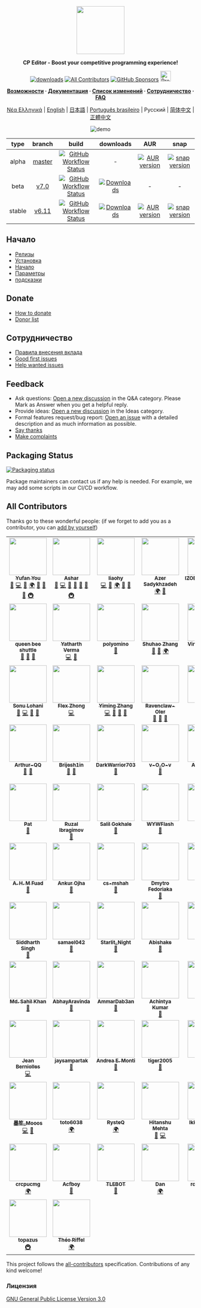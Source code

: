 <div align="center">

<img src=assets/icon.ico width="128">

**CP Editor - Boost your competitive programming experience!**

[![downloads](https://img.shields.io/github/downloads/cpeditor/cpeditor/total?style=for-the-badge)](https://github.com/cpeditor/cpeditor/releases)
[![All Contributors](https://img.shields.io/github/all-contributors/cpeditor/cpeditor?style=for-the-badge)](#all-contributors)
[![GitHub Sponsors](https://img.shields.io/github/sponsors/cpeditor?style=for-the-badge)](https://github.com/sponsors/cpeditor)
<a href="https://www.producthunt.com/posts/cp-editor" target="_blank"><img src="https://api.producthunt.com/widgets/embed-image/v1/featured.svg?post_id=283643&theme=dark" alt="Product Hunt" height="28"/></a>

**[Возможности](https://cpeditor.org/ru) · [Документация](https://cpeditor.org/ru/docs/) · [Список изменений](CHANGELOG.md) · [Сотрудничество](CONTRIBUTING_ru-RU.md) · [FAQ](https://cpeditor.org/ru/docs/faq/)**

[Νέα Ελληνικά](README_el-GR.md) |
[English](README.md) |
[日本語](README_ja-JP.md) |
[Português brasileiro](README_pt-BR.md) |
Русский |
[简体中文](README_zh-CN.md) |
[正體中文](README_zh-TW.md)

![demo](assets/demo.gif)

|  type  |                           branch                           |                                                                                                       build                                                                                                        |                                                                   downloads                                                                    |                                                         AUR                                                         |                                                snap                                                  |
| :----: | :--------------------------------------------------------: | :----------------------------------------------------------------------------------------------------------------------------------------------------------------------------------------------------------------: | :--------------------------------------------------------------------------------------------------------------------------------------------: | :-----------------------------------------------------------------------------------------------------------------: | :--------------------------------------------------------------------------------------------------: |
| alpha  | [master](https://github.com/cpeditor/cpeditor/tree/master) | [![GitHub Workflow Status](https://github.com/cpeditor/cpeditor/workflows/CI:%20Build%20Test/badge.svg?branch=master&event=push)](https://github.com/cpeditor/cpeditor/actions?query=event%3Apush+branch%3Amaster) |                                                                       -                                                                        | [![AUR version](https://img.shields.io/aur/version/cpeditor-git)](https://aur.archlinux.org/packages/cpeditor-git/) |  [![snap version](https://badgen.net/snapcraft/v/cpeditor/amd64/edge)](https://snapcraft.io/cpeditor)
|  beta  |   [v7.0](https://github.com/cpeditor/cpeditor/tree/v7.0)   |   [![GitHub Workflow Status](https://github.com/cpeditor/cpeditor/workflows/CI:%20Build%20Test/badge.svg?branch=v7.0&event=push)](https://github.com/cpeditor/cpeditor/actions?query=event%3Apush+branch%3Av7.0)   | [![Downloads](https://img.shields.io/github/downloads/cpeditor/cpeditor/7.0.1/total)](https://github.com/cpeditor/cpeditor/releases/tag/7.0.1) |                                                          -                                                          |                                                   -
| stable |   [v6.11](https://github.com/cpeditor/cpeditor/tree/v6.11)   |   [![GitHub Workflow Status](https://github.com/cpeditor/cpeditor/workflows/CI:%20Build%20Test/badge.svg?branch=v6.11&event=push)](https://github.com/cpeditor/cpeditor/actions?query=event%3Apush+branch%3Av6.11)   | [![Downloads](https://img.shields.io/github/downloads/cpeditor/cpeditor/6.11.2/total)](https://github.com/cpeditor/cpeditor/releases/tag/6.11.2) |     [![AUR version](https://img.shields.io/aur/version/cpeditor)](https://aur.archlinux.org/packages/cpeditor/)     |  [![snap version](https://badgen.net/snapcraft/v/cpeditor/amd64/stable)](https://snapcraft.io/cpeditor)

</div>

## Начало

-   [Релизы](https://github.com/cpeditor/cpeditor/releases)
-   [Установка](https://cpeditor.org/ru/docs/installation/)
-   [Начало](https://cpeditor.org/ru/docs/setup/)
-   [Параметры](https://cpeditor.org/ru/docs/preferences)
-   [подсказки](https://cpeditor.org/ru/docs/tips/)

## Donate

-   [How to donate](DONATE_ru-RU.md)
-   [Donor list](DONORS.md)

## Сотрудничество

-   [Правила внесения вклада](CONTRIBUTING_ru-RU.md)
-   [Good first issues](https://github.com/cpeditor/cpeditor/issues?q=is%3Aissue+is%3Aopen+label%3A%22good+first+issue%22)
-   [Help wanted issues](https://github.com/cpeditor/cpeditor/issues?q=is%3Aissue+is%3Aopen+label%3A%22help+wanted%22)

## Feedback

-   Ask questions: [Open a new discussion](https://github.com/cpeditor/cpeditor/discussions/new) in the Q&A category. Please Mark as Answer when you get a helpful reply.
-   Provide ideas: [Open a new discussion](https://github.com/cpeditor/cpeditor/discussions/new) in the Ideas category.
-   Formal features request/bug report: [Open an issue](https://github.com/cpeditor/cpeditor/issues/new/choose) with a detailed description and as much information as possible.
-   [Say thanks](https://github.com/cpeditor/cpeditor/discussions/755)
-   [Make complaints](https://github.com/cpeditor/cpeditor/discussions/760)

## Packaging Status

[![Packaging status](https://repology.org/badge/vertical-allrepos/cpeditor.svg)](https://repology.org/project/cpeditor/versions)

Package maintainers can contact us if any help is needed. For example, we may add some scripts in our CI/CD workflow.

## All Contributors

Thanks go to these wonderful people: (if we forget to add you as a contributor, you can [add by yourself](https://allcontributors.org/docs/ru/bot/usage))

<!-- ALL-CONTRIBUTORS-LIST:START - Do not remove or modify this section -->
<!-- prettier-ignore-start -->
<!-- markdownlint-disable -->
<table>
  <tbody>
    <tr>
      <td align="center" valign="top" width="16.66%">
      <a href="https://github.com/ouuan"><img src="https://avatars2.githubusercontent.com/u/30581822?v=4" width="100px;" alt=""/></a><br /><a href="https://github.com/ouuan"><sub><b>Yufan You</b></sub></a><br /><a href="#maintenance-ouuan" title="Maintenance">🚧</a> <a href="https://github.com/cpeditor/cpeditor/commits?author=ouuan" title="Code">💻</a> <a href="https://github.com/cpeditor/cpeditor/commits?author=ouuan" title="Documentation">📖</a> <a href="#translation-ouuan" title="Translation">🌍</a> <a href="#ideas-ouuan" title="Ideas, Planning, & Feedback">🤔</a> <a href="https://github.com/cpeditor/cpeditor/issues?q=author%3Aouuan" title="Bug reports">🐛</a> <a href="https://github.com/cpeditor/cpeditor/pulls?q=is%3Apr+reviewed-by%3Aouuan" title="Reviewed Pull Requests">👀</a> <a href="#infra-ouuan" title="Infrastructure (Hosting, Build-Tools, etc)">🚇</a>
    </td>
      <td align="center" valign="top" width="16.66%">
      <a href="https://github.com/coder3101"><img src="https://avatars2.githubusercontent.com/u/22212259?v=4" width="100px;" alt=""/></a><br /><a href="https://github.com/coder3101"><sub><b>Ashar</b></sub></a><br /><a href="#maintenance-coder3101" title="Maintenance">🚧</a> <a href="https://github.com/cpeditor/cpeditor/commits?author=coder3101" title="Code">💻</a> <a href="https://github.com/cpeditor/cpeditor/commits?author=coder3101" title="Documentation">📖</a> <a href="#ideas-coder3101" title="Ideas, Planning, & Feedback">🤔</a> <a href="https://github.com/cpeditor/cpeditor/issues?q=author%3Acoder3101" title="Bug reports">🐛</a> <a href="https://github.com/cpeditor/cpeditor/pulls?q=is%3Apr+reviewed-by%3Acoder3101" title="Reviewed Pull Requests">👀</a> <a href="#infra-coder3101" title="Infrastructure (Hosting, Build-Tools, etc)">🚇</a>
    </td>
      <td align="center" valign="top" width="16.66%">
      <a href="https://github.com/neko-para"><img src="https://avatars1.githubusercontent.com/u/26452623?v=4" width="100px;" alt=""/></a><br /><a href="https://github.com/neko-para"><sub><b>liaohy</b></sub></a><br /><a href="https://github.com/cpeditor/cpeditor/commits?author=neko-para" title="Code">💻</a> <a href="https://github.com/cpeditor/cpeditor/commits?author=neko-para" title="Documentation">📖</a> <a href="#translation-neko-para" title="Translation">🌍</a> <a href="#ideas-neko-para" title="Ideas, Planning, & Feedback">🤔</a> <a href="https://github.com/cpeditor/cpeditor/pulls?q=is%3Apr+reviewed-by%3Aneko-para" title="Reviewed Pull Requests">👀</a>
    </td>
      <td align="center" valign="top" width="16.66%">
      <a href="https://github.com/sadykhzadeh"><img src="https://avatars1.githubusercontent.com/u/51178055?v=4" width="100px;" alt=""/></a><br /><a href="http://sadykhzadeh.github.io"><sub><b>Azer Sadykhzadeh</b></sub></a><br /><a href="#translation-sadykhzadeh" title="Translation">🌍</a> <a href="https://github.com/cpeditor/cpeditor/pulls?q=is%3Apr+reviewed-by%3Asadykhzadeh" title="Reviewed Pull Requests">👀</a>
    </td>
      <td align="center" valign="top" width="16.66%">
      <a href="https://github.com/IZOBRETATEL777"><img src="https://avatars0.githubusercontent.com/u/32099652?v=4" width="100px;" alt=""/></a><br /><a href="http://izobretatelsoft.moy.su/"><sub><b>IZOBRETATEL777</b></sub></a><br /><a href="#translation-IZOBRETATEL777" title="Translation">🌍</a> <a href="https://github.com/cpeditor/cpeditor/pulls?q=is%3Apr+reviewed-by%3AIZOBRETATEL777" title="Reviewed Pull Requests">👀</a> <a href="#infra-IZOBRETATEL777" title="Infrastructure (Hosting, Build-Tools, etc)">🚇</a>
    </td>
      <td align="center" valign="top" width="16.66%">
      <a href="https://github.com/Razdeep"><img src="https://avatars2.githubusercontent.com/u/32531173?v=4" width="100px;" alt=""/></a><br /><a href="https://www.linkedin.com/in/razdeeproychowdhury"><sub><b>Rajdeep Roy Chowdhury</b></sub></a><br /><a href="https://github.com/cpeditor/cpeditor/commits?author=Razdeep" title="Code">💻</a> <a href="#ideas-Razdeep" title="Ideas, Planning, & Feedback">🤔</a> <a href="https://github.com/cpeditor/cpeditor/issues?q=author%3ARazdeep" title="Bug reports">🐛</a>
    </td>
    </tr>
    <tr>
      <td align="center" valign="top" width="16.66%">
      <a href="https://github.com/testitem"><img src="https://avatars3.githubusercontent.com/u/19212916?v=4" width="100px;" alt=""/></a><br /><a href="https://github.com/testitem"><sub><b>queen bee shuttle</b></sub></a><br /><a href="https://github.com/cpeditor/cpeditor/commits?author=testitem" title="Documentation">📖</a> <a href="#ideas-testitem" title="Ideas, Planning, & Feedback">🤔</a> <a href="https://github.com/cpeditor/cpeditor/issues?q=author%3Atestitem" title="Bug reports">🐛</a>
    </td>
      <td align="center" valign="top" width="16.66%">
      <a href="https://github.com/yatharth1706"><img src="https://avatars2.githubusercontent.com/u/32243289?v=4" width="100px;" alt=""/></a><br /><a href="https://yatharth1706.github.io/"><sub><b>Yatharth Verma</b></sub></a><br /><a href="https://github.com/cpeditor/cpeditor/commits?author=yatharth1706" title="Code">💻</a> <a href="https://github.com/cpeditor/cpeditor/issues?q=author%3Ayatharth1706" title="Bug reports">🐛</a>
    </td>
      <td align="center" valign="top" width="16.66%">
      <a href="https://github.com/polyomino-24"><img src="https://avatars0.githubusercontent.com/u/20138086?v=4" width="100px;" alt=""/></a><br /><a href="https://github.com/polyomino-24"><sub><b>polyomino</b></sub></a><br /><a href="https://github.com/cpeditor/cpeditor/commits?author=polyomino-24" title="Documentation">📖</a>
    </td>
      <td align="center" valign="top" width="16.66%">
      <a href="https://github.com/StudyingFather"><img src="https://avatars3.githubusercontent.com/u/23295419?v=4" width="100px;" alt=""/></a><br /><a href="https://studyingfather.com"><sub><b>Shuhao Zhang</b></sub></a><br /><a href="#ideas-StudyingFather" title="Ideas, Planning, & Feedback">🤔</a> <a href="https://github.com/cpeditor/cpeditor/pulls?q=is%3Apr+reviewed-by%3AStudyingFather" title="Reviewed Pull Requests">👀</a> <a href="#translation-StudyingFather" title="Translation">🌍</a>
    </td>
      <td align="center" valign="top" width="16.66%">
      <a href="https://github.com/palob"><img src="https://avatars2.githubusercontent.com/u/7050624?v=4" width="100px;" alt=""/></a><br /><a href="https://github.com/palob"><sub><b>Vincent Bermel</b></sub></a><br /><a href="#infra-palob" title="Infrastructure (Hosting, Build-Tools, etc)">🚇</a>
    </td>
      <td align="center" valign="top" width="16.66%">
      <a href="https://github.com/tb148"><img src="https://avatars1.githubusercontent.com/u/28220642?v=4" width="100px;" alt=""/></a><br /><a href="https://github.com/tb148"><sub><b>Tony Brown</b></sub></a><br /><a href="#ideas-tb148" title="Ideas, Planning, & Feedback">🤔</a> <a href="https://github.com/cpeditor/cpeditor/commits?author=tb148" title="Code">💻</a> <a href="https://github.com/cpeditor/cpeditor/commits?author=tb148" title="Documentation">📖</a>
    </td>
    </tr>
    <tr>
      <td align="center" valign="top" width="16.66%">
      <a href="https://github.com/sonulohani"><img src="https://avatars1.githubusercontent.com/u/2958681?v=4" width="100px;" alt=""/></a><br /><a href="https://github.com/sonulohani"><sub><b>Sonu Lohani</b></sub></a><br /><a href="https://github.com/cpeditor/cpeditor/issues?q=author%3Asonulohani" title="Bug reports">🐛</a> <a href="https://github.com/cpeditor/cpeditor/commits?author=sonulohani" title="Code">💻</a> <a href="#ideas-sonulohani" title="Ideas, Planning, & Feedback">🤔</a> <a href="https://github.com/cpeditor/cpeditor/pulls?q=is%3Apr+reviewed-by%3Asonulohani" title="Reviewed Pull Requests">👀</a>
    </td>
      <td align="center" valign="top" width="16.66%">
      <a href="https://github.com/ChungZH"><img src="https://avatars0.githubusercontent.com/u/42088872?v=4" width="100px;" alt=""/></a><br /><a href="https://chungzh.cc/"><sub><b>Flex Zhong</b></sub></a><br /><a href="https://github.com/cpeditor/cpeditor/commits?author=ChungZH" title="Code">💻</a>
    </td>
      <td align="center" valign="top" width="16.66%">
      <a href="https://github.com/swift-zym"><img src="https://avatars.githubusercontent.com/u/61449077?v=4" width="100px;" alt=""/></a><br /><a href="https://183154.blog.luogu.org"><sub><b>Yiming Zhang</b></sub></a><br /><a href="https://github.com/cpeditor/cpeditor/commits?author=swift-zym" title="Code">💻</a> <a href="#design-swift-zym" title="Design">🎨</a> <a href="#ideas-swift-zym" title="Ideas, Planning, & Feedback">🤔</a> <a href="https://github.com/cpeditor/cpeditor/pulls?q=is%3Apr+reviewed-by%3Aswift-zym" title="Reviewed Pull Requests">👀</a>
    </td>
      <td align="center" valign="top" width="16.66%">
      <a href="https://github.com/Ravenclaw-OIer"><img src="https://avatars2.githubusercontent.com/u/44526586?v=4" width="100px;" alt=""/></a><br /><a href="http://ravenclaw-oier.github.io"><sub><b>Ravenclaw-OIer</b></sub></a><br /><a href="#ideas-Ravenclaw-OIer" title="Ideas, Planning, & Feedback">🤔</a> <a href="https://github.com/cpeditor/cpeditor/issues?q=author%3ARavenclaw-OIer" title="Bug reports">🐛</a> <a href="https://github.com/cpeditor/cpeditor/commits?author=Ravenclaw-OIer" title="Documentation">📖</a>
    </td>
      <td align="center" valign="top" width="16.66%">
      <a href="https://github.com/tuwuna"><img src="https://avatars3.githubusercontent.com/u/56817415?v=4" width="100px;" alt=""/></a><br /><a href="https://github.com/tuwuna"><sub><b>tuwuna</b></sub></a><br /><a href="#ideas-tuwuna" title="Ideas, Planning, & Feedback">🤔</a>
    </td>
      <td align="center" valign="top" width="16.66%">
      <a href="https://github.com/nikhil-sarda"><img src="https://avatars1.githubusercontent.com/u/51774873?v=4" width="100px;" alt=""/></a><br /><a href="https://github.com/nikhil-sarda"><sub><b>Nikhil Sarda</b></sub></a><br /><a href="https://github.com/cpeditor/cpeditor/issues?q=author%3Anikhil-sarda" title="Bug reports">🐛</a>
    </td>
    </tr>
    <tr>
      <td align="center" valign="top" width="16.66%">
      <a href="https://github.com/Arthur-QQ"><img src="https://avatars0.githubusercontent.com/u/30394349?v=4" width="100px;" alt=""/></a><br /><a href="https://github.com/Arthur-QQ"><sub><b>Arthur-QQ</b></sub></a><br /><a href="#ideas-Arthur-QQ" title="Ideas, Planning, & Feedback">🤔</a> <a href="https://github.com/cpeditor/cpeditor/issues?q=author%3AArthur-QQ" title="Bug reports">🐛</a>
    </td>
      <td align="center" valign="top" width="16.66%">
      <a href="https://github.com/Brijesh1in"><img src="https://avatars3.githubusercontent.com/u/33791137?v=4" width="100px;" alt=""/></a><br /><a href="https://github.com/Brijesh1in"><sub><b>Brijesh1in</b></sub></a><br /><a href="#ideas-Brijesh1in" title="Ideas, Planning, & Feedback">🤔</a> <a href="https://github.com/cpeditor/cpeditor/issues?q=author%3ABrijesh1in" title="Bug reports">🐛</a>
    </td>
      <td align="center" valign="top" width="16.66%">
      <a href="https://github.com/DarkWarrior703"><img src="https://avatars0.githubusercontent.com/u/56077342?v=4" width="100px;" alt=""/></a><br /><a href="https://github.com/DarkWarrior703"><sub><b>DarkWarrior703</b></sub></a><br /><a href="#ideas-DarkWarrior703" title="Ideas, Planning, & Feedback">🤔</a>
    </td>
      <td align="center" valign="top" width="16.66%">
      <a href="https://github.com/1CH1GO"><img src="https://avatars2.githubusercontent.com/u/56096830?v=4" width="100px;" alt=""/></a><br /><a href="http://pavankumar31072000@gmail.com"><sub><b>v-O_O-v</b></sub></a><br /><a href="https://github.com/cpeditor/cpeditor/issues?q=author%3A1CH1GO" title="Bug reports">🐛</a>
    </td>
      <td align="center" valign="top" width="16.66%">
      <a href="https://github.com/ApoorvaRajBhadani"><img src="https://avatars1.githubusercontent.com/u/11313858?v=4" width="100px;" alt=""/></a><br /><a href="http://www.apoorvarajbhadani.blogspot.com"><sub><b>Apoorva Raj Bhadani</b></sub></a><br /><a href="https://github.com/cpeditor/cpeditor/issues?q=author%3AApoorvaRajBhadani" title="Bug reports">🐛</a>
    </td>
      <td align="center" valign="top" width="16.66%">
      <a href="https://github.com/Exile-2k4"><img src="https://avatars2.githubusercontent.com/u/40086604?v=4" width="100px;" alt=""/></a><br /><a href="https://github.com/Exile-2k4"><sub><b>Nguyễn Hoàng Dương</b></sub></a><br /><a href="#ideas-Exile-2k4" title="Ideas, Planning, & Feedback">🤔</a>
    </td>
    </tr>
    <tr>
      <td align="center" valign="top" width="16.66%">
      <a href="https://github.com/GoBigorGoHome"><img src="https://avatars3.githubusercontent.com/u/9896288?v=4" width="100px;" alt=""/></a><br /><a href="https://github.com/GoBigorGoHome"><sub><b>Pat</b></sub></a><br /><a href="#ideas-GoBigorGoHome" title="Ideas, Planning, & Feedback">🤔</a>
    </td>
      <td align="center" valign="top" width="16.66%">
      <a href="https://github.com/GoToCoding"><img src="https://avatars3.githubusercontent.com/u/16542586?v=4" width="100px;" alt=""/></a><br /><a href="https://github.com/GoToCoding"><sub><b>Ruzal Ibragimov</b></sub></a><br /><a href="https://github.com/cpeditor/cpeditor/issues?q=author%3AGoToCoding" title="Bug reports">🐛</a>
    </td>
      <td align="center" valign="top" width="16.66%">
      <a href="https://github.com/Salil03"><img src="https://avatars0.githubusercontent.com/u/32109637?v=4" width="100px;" alt=""/></a><br /><a href="https://salil03.github.io/"><sub><b>Salil Gokhale</b></sub></a><br /><a href="#ideas-Salil03" title="Ideas, Planning, & Feedback">🤔</a>
    </td>
      <td align="center" valign="top" width="16.66%">
      <a href="https://github.com/WYWFlash"><img src="https://avatars1.githubusercontent.com/u/42882043?v=4" width="100px;" alt=""/></a><br /><a href="https://github.com/WYWFlash"><sub><b>WYWFlash</b></sub></a><br /><a href="https://github.com/cpeditor/cpeditor/issues?q=author%3AWYWFlash" title="Bug reports">🐛</a>
    </td>
      <td align="center" valign="top" width="16.66%">
      <a href="https://github.com/WZKSDN"><img src="https://avatars1.githubusercontent.com/u/14256391?v=4" width="100px;" alt=""/></a><br /><a href="https://github.com/WZKSDN"><sub><b>nocriz</b></sub></a><br /><a href="https://github.com/cpeditor/cpeditor/issues?q=author%3AWZKSDN" title="Bug reports">🐛</a>
    </td>
      <td align="center" valign="top" width="16.66%">
      <a href="https://github.com/Wandoka"><img src="https://avatars2.githubusercontent.com/u/26433142?v=4" width="100px;" alt=""/></a><br /><a href="https://github.com/Wandoka"><sub><b>Wandoka</b></sub></a><br /><a href="#ideas-Wandoka" title="Ideas, Planning, & Feedback">🤔</a>
    </td>
    </tr>
    <tr>
      <td align="center" valign="top" width="16.66%">
      <a href="https://github.com/ahmfuad"><img src="https://avatars3.githubusercontent.com/u/42442668?v=4" width="100px;" alt=""/></a><br /><a href="http://www.agamiramra.com"><sub><b>A. H. M Fuad</b></sub></a><br /><a href="https://github.com/cpeditor/cpeditor/issues?q=author%3Aahmfuad" title="Bug reports">🐛</a>
    </td>
      <td align="center" valign="top" width="16.66%">
      <a href="https://github.com/ankur314"><img src="https://avatars2.githubusercontent.com/u/37039680?v=4" width="100px;" alt=""/></a><br /><a href="https://github.com/ankur314"><sub><b>Ankur Ojha</b></sub></a><br /><a href="#ideas-ankur314" title="Ideas, Planning, & Feedback">🤔</a>
    </td>
      <td align="center" valign="top" width="16.66%">
      <a href="https://github.com/cs-mshah"><img src="https://avatars1.githubusercontent.com/u/56499208?v=4" width="100px;" alt=""/></a><br /><a href="https://github.com/cs-mshah"><sub><b>cs-mshah</b></sub></a><br /><a href="#ideas-cs-mshah" title="Ideas, Planning, & Feedback">🤔</a>
    </td>
      <td align="center" valign="top" width="16.66%">
      <a href="https://github.com/fedimser"><img src="https://avatars3.githubusercontent.com/u/14271071?v=4" width="100px;" alt=""/></a><br /><a href="http://fedimser.github.io"><sub><b>Dmytro Fedoriaka</b></sub></a><br /><a href="https://github.com/cpeditor/cpeditor/issues?q=author%3Afedimser" title="Bug reports">🐛</a>
    </td>
      <td align="center" valign="top" width="16.66%">
      <a href="https://github.com/m3h3d1"><img src="https://avatars0.githubusercontent.com/u/39239695?v=4" width="100px;" alt=""/></a><br /><a href="https://github.com/m3h3d1"><sub><b>m3h3d1</b></sub></a><br /><a href="#ideas-m3h3d1" title="Ideas, Planning, & Feedback">🤔</a>
    </td>
      <td align="center" valign="top" width="16.66%">
      <a href="https://github.com/rng70"><img src="https://avatars2.githubusercontent.com/u/45529910?v=4" width="100px;" alt=""/></a><br /><a href="https://github.com/rng70"><sub><b>Al Arafat Tanin</b></sub></a><br /><a href="#ideas-rng70" title="Ideas, Planning, & Feedback">🤔</a>
    </td>
    </tr>
    <tr>
      <td align="center" valign="top" width="16.66%">
      <a href="https://github.com/s6059r"><img src="https://avatars0.githubusercontent.com/u/58967102?v=4" width="100px;" alt=""/></a><br /><a href="https://github.com/s6059r"><sub><b>Siddharth Singh</b></sub></a><br /><a href="#ideas-s6059r" title="Ideas, Planning, & Feedback">🤔</a>
    </td>
      <td align="center" valign="top" width="16.66%">
      <a href="https://github.com/samael042"><img src="https://avatars3.githubusercontent.com/u/44134245?v=4" width="100px;" alt=""/></a><br /><a href="https://github.com/samael042"><sub><b>samael042</b></sub></a><br /><a href="https://github.com/cpeditor/cpeditor/issues?q=author%3Asamael042" title="Bug reports">🐛</a>
    </td>
      <td align="center" valign="top" width="16.66%">
      <a href="https://github.com/2740365712"><img src="https://avatars0.githubusercontent.com/u/33799658?v=4" width="100px;" alt=""/></a><br /><a href="https://github.com/2740365712"><sub><b>Starlit_Night</b></sub></a><br /><a href="#ideas-2740365712" title="Ideas, Planning, & Feedback">🤔</a>
    </td>
      <td align="center" valign="top" width="16.66%">
      <a href="https://github.com/shakeabi"><img src="https://avatars2.githubusercontent.com/u/36559835?v=4" width="100px;" alt=""/></a><br /><a href="http://abishake.co"><sub><b>Abishake</b></sub></a><br /><a href="#ideas-shakeabi" title="Ideas, Planning, & Feedback">🤔</a>
    </td>
      <td align="center" valign="top" width="16.66%">
      <a href="https://github.com/sahil-ra"><img src="https://avatars0.githubusercontent.com/u/30044253?v=4" width="100px;" alt=""/></a><br /><a href="https://github.com/sahil-ra"><sub><b>sahil-ra</b></sub></a><br /><a href="#ideas-sahil-ra" title="Ideas, Planning, & Feedback">🤔</a>
    </td>
      <td align="center" valign="top" width="16.66%">
      <a href="https://github.com/lakshits11"><img src="https://avatars2.githubusercontent.com/u/54276661?v=4" width="100px;" alt=""/></a><br /><a href="https://github.com/lakshits11"><sub><b>lakshits11</b></sub></a><br /><a href="#ideas-lakshits11" title="Ideas, Planning, & Feedback">🤔</a>
    </td>
    </tr>
    <tr>
      <td align="center" valign="top" width="16.66%">
      <a href="https://github.com/sahilkhan03"><img src="https://avatars2.githubusercontent.com/u/45485428?v=4" width="100px;" alt=""/></a><br /><a href="http://sahilkhan.me"><sub><b>Md. Sahil Khan</b></sub></a><br /><a href="#ideas-sahilkhan03" title="Ideas, Planning, & Feedback">🤔</a>
    </td>
      <td align="center" valign="top" width="16.66%">
      <a href="https://github.com/AbhayAravinda"><img src="https://avatars1.githubusercontent.com/u/33093450?v=4" width="100px;" alt=""/></a><br /><a href="https://github.com/AbhayAravinda"><sub><b>AbhayAravinda</b></sub></a><br /><a href="https://github.com/cpeditor/cpeditor/issues?q=author%3AAbhayAravinda" title="Bug reports">🐛</a>
    </td>
      <td align="center" valign="top" width="16.66%">
      <a href="https://github.com/ammardab3an"><img src="https://avatars3.githubusercontent.com/u/40296428?v=4" width="100px;" alt=""/></a><br /><a href="https://github.com/ammardab3an"><sub><b>AmmarDab3an</b></sub></a><br /><a href="https://github.com/cpeditor/cpeditor/issues?q=author%3Aammardab3an" title="Bug reports">🐛</a>
    </td>
      <td align="center" valign="top" width="16.66%">
      <a href="https://github.com/AchintyaK20"><img src="https://avatars1.githubusercontent.com/u/56220374?v=4" width="100px;" alt=""/></a><br /><a href="https://github.com/AchintyaK20"><sub><b>Achintya Kumar</b></sub></a><br /><a href="https://github.com/cpeditor/cpeditor/issues?q=author%3AAchintyaK20" title="Bug reports">🐛</a>
    </td>
      <td align="center" valign="top" width="16.66%">
      <a href="https://github.com/nutzboi"><img src="https://avatars3.githubusercontent.com/u/31652809?v=4" width="100px;" alt=""/></a><br /><a href="https://github.com/nutzboi"><sub><b>nutzboi</b></sub></a><br /><a href="https://github.com/cpeditor/cpeditor/issues?q=author%3Anutzboi" title="Bug reports">🐛</a>
    </td>
      <td align="center" valign="top" width="16.66%">
      <a href="https://github.com/Gourav-raj"><img src="https://avatars1.githubusercontent.com/u/50336197?v=4" width="100px;" alt=""/></a><br /><a href="https://github.com/Gourav-raj"><sub><b>GOURAV RAJ</b></sub></a><br /><a href="#ideas-Gourav-raj" title="Ideas, Planning, & Feedback">🤔</a>
    </td>
    </tr>
    <tr>
      <td align="center" valign="top" width="16.66%">
      <a href="https://github.com/thebrave"><img src="https://avatars0.githubusercontent.com/u/2398126?v=4" width="100px;" alt=""/></a><br /><a href="https://github.com/thebrave"><sub><b>Jean Berniolles</b></sub></a><br /><a href="https://github.com/cpeditor/cpeditor/commits?author=thebrave" title="Code">💻</a>
    </td>
      <td align="center" valign="top" width="16.66%">
      <a href="https://github.com/jaysampartak"><img src="https://avatars2.githubusercontent.com/u/40232849?v=4" width="100px;" alt=""/></a><br /><a href="https://github.com/jaysampartak"><sub><b>jaysampartak</b></sub></a><br /><a href="https://github.com/cpeditor/cpeditor/issues?q=author%3Ajaysampartak" title="Bug reports">🐛</a>
    </td>
      <td align="center" valign="top" width="16.66%">
      <a href="https://github.com/andreaemonti"><img src="https://avatars3.githubusercontent.com/u/20700531?v=4" width="100px;" alt=""/></a><br /><a href="https://github.com/andreaemonti"><sub><b>Andrea E. Monti</b></sub></a><br /><a href="#ideas-andreaemonti" title="Ideas, Planning, & Feedback">🤔</a>
    </td>
      <td align="center" valign="top" width="16.66%">
      <a href="https://github.com/tiger2005"><img src="https://avatars.githubusercontent.com/u/41613797?v=4" width="100px;" alt=""/></a><br /><a href="https://github.com/tiger2005"><sub><b>tiger2005</b></sub></a><br /><a href="https://github.com/cpeditor/cpeditor/issues?q=author%3Atiger2005" title="Bug reports">🐛</a>
    </td>
      <td align="center" valign="top" width="16.66%">
      <a href="https://github.com/tusqasi"><img src="https://avatars.githubusercontent.com/u/24749908?v=4" width="100px;" alt=""/></a><br /><a href="https://github.com/tusqasi"><sub><b>tusqasi</b></sub></a><br /><a href="https://github.com/cpeditor/cpeditor/issues?q=author%3Atusqasi" title="Bug reports">🐛</a>
    </td>
      <td align="center" valign="top" width="16.66%">
      <a href="https://github.com/rbruno95"><img src="https://avatars.githubusercontent.com/u/48922045?v=4" width="100px;" alt=""/></a><br /><a href="https://github.com/rbruno95"><sub><b>Bruno</b></sub></a><br /><a href="https://github.com/cpeditor/cpeditor/issues?q=author%3Arbruno95" title="Bug reports">🐛</a>
    </td>
    </tr>
    <tr>
      <td align="center" valign="top" width="16.66%">
      <a href="https://github.com/Mooos-MoSheng"><img src="https://avatars.githubusercontent.com/u/46639923?v=4" width="100px;" alt=""/></a><br /><a href="https://github.com/Mooos-MoSheng"><sub><b>墨笙_Mooos</b></sub></a><br /><a href="https://github.com/cpeditor/cpeditor/commits?author=Mooos-MoSheng" title="Code">💻</a> <a href="https://github.com/cpeditor/cpeditor/issues?q=author%3AMooos-MoSheng" title="Bug reports">🐛</a>
    </td>
      <td align="center" valign="top" width="16.66%">
      <a href="https://github.com/toto6038"><img src="https://avatars.githubusercontent.com/u/50100922?v=4" width="100px;" alt=""/></a><br /><a href="https://github.com/toto6038"><sub><b>toto6038</b></sub></a><br /><a href="#translation-toto6038" title="Translation">🌍</a>
    </td>
      <td align="center" valign="top" width="16.66%">
      <a href="https://github.com/RysteQ"><img src="https://avatars.githubusercontent.com/u/34135554?v=4" width="100px;" alt=""/></a><br /><a href="https://github.com/RysteQ"><sub><b>RysteQ</b></sub></a><br /><a href="#translation-RysteQ" title="Translation">🌍</a>
    </td>
      <td align="center" valign="top" width="16.66%">
      <a href="https://github.com/hitanshu-mehta"><img src="https://avatars.githubusercontent.com/u/44025541?v=4" width="100px;" alt=""/></a><br /><a href="https://github.com/hitanshu-mehta"><sub><b>Hitanshu Mehta</b></sub></a><br /><a href="#ideas-hitanshu-mehta" title="Ideas, Planning, & Feedback">🤔</a> <a href="https://github.com/cpeditor/cpeditor/commits?author=hitanshu-mehta" title="Code">💻</a>
    </td>
      <td align="center" valign="top" width="16.66%">
      <a href="https://github.com/eltociear"><img src="https://avatars.githubusercontent.com/u/22633385?v=4" width="100px;" alt=""/></a><br /><a href="https://bandism.net/"><sub><b>Ikko Ashimine</b></sub></a><br /><a href="https://github.com/cpeditor/cpeditor/commits?author=eltociear" title="Documentation">📖</a> <a href="#translation-eltociear" title="Translation">🌍</a>
    </td>
      <td align="center" valign="top" width="16.66%">
      <a href="https://github.com/Sriram-L"><img src="https://avatars.githubusercontent.com/u/60982834?v=4" width="100px;" alt=""/></a><br /><a href="https://github.com/Sriram-L"><sub><b>Sriram-L</b></sub></a><br /><a href="https://github.com/cpeditor/cpeditor/issues?q=author%3ASriram-L" title="Bug reports">🐛</a>
    </td>
    </tr>
    <tr>
      <td align="center" valign="top" width="16.66%">
      <a href="https://github.com/crcpucmg"><img src="https://avatars.githubusercontent.com/u/6436564?v=4" width="100px;" alt=""/></a><br /><a href="https://crc.pucminas.br"><sub><b>crcpucmg</b></sub></a><br /><a href="#translation-crcpucmg" title="Translation">🌍</a>
    </td>
      <td align="center" valign="top" width="16.66%">
      <a href="https://github.com/Acfboy"><img src="https://avatars.githubusercontent.com/u/36621731?v=4" width="100px;" alt=""/></a><br /><a href="http://acfboy.pw"><sub><b>Acfboy</b></sub></a><br /><a href="https://github.com/cpeditor/cpeditor/issues?q=author%3AAcfboy" title="Bug reports">🐛</a>
    </td>
      <td align="center" valign="top" width="16.66%">
      <a href="https://github.com/TLEBOT"><img src="https://avatars.githubusercontent.com/u/97983181?v=4" width="100px;" alt=""/></a><br /><a href="https://github.com/TLEBOT"><sub><b>TLEBOT</b></sub></a><br /><a href="https://github.com/cpeditor/cpeditor/issues?q=author%3ATLEBOT" title="Bug reports">🐛</a>
    </td>
      <td align="center" valign="top" width="16.66%">
      <a href="https://github.com/D4NZ-jpg"><img src="https://avatars.githubusercontent.com/u/57308957?v=4" width="100px;" alt=""/></a><br /><a href="https://github.com/D4NZ-jpg"><sub><b>Dan</b></sub></a><br /><a href="#translation-D4NZ-jpg" title="Translation">🌍</a>
    </td>
      <td align="center" valign="top" width="16.66%">
      <a href="https://github.com/rogeryoungh"><img src="https://avatars.githubusercontent.com/u/42564206?v=4" width="100px;" alt=""/></a><br /><a href="https://rogery.dev"><sub><b>rogeryoungh</b></sub></a><br /><a href="https://github.com/cpeditor/cpeditor/commits?author=rogeryoungh" title="Code">💻</a>
    </td>
      <td align="center" valign="top" width="16.66%">
      <a href="https://github.com/brun0-matheus"><img src="https://avatars.githubusercontent.com/u/32616717?v=4" width="100px;" alt=""/></a><br /><a href="https://github.com/brun0-matheus"><sub><b>Bruno Matheus</b></sub></a><br /><a href="https://github.com/cpeditor/cpeditor/commits?author=brun0-matheus" title="Code">💻</a>
    </td>
    </tr>
    <tr>
      <td align="center" valign="top" width="16.66%">
      <a href="https://github.com/topazus"><img src="https://avatars.githubusercontent.com/u/77263945?v=4" width="100px;" alt=""/></a><br /><a href="https://github.com/topazus"><sub><b>topazus</b></sub></a><br /><a href="#infra-topazus" title="Infrastructure (Hosting, Build-Tools, etc)">🚇</a>
    </td>
      <td align="center" valign="top" width="16.66%">
      <a href="https://github.com/TheoRiffel"><img src="https://avatars.githubusercontent.com/u/46604318?v=4" width="100px;" alt=""/></a><br /><a href="https://github.com/TheoRiffel"><sub><b>Théo Riffel</b></sub></a><br /><a href="#translation-TheoRiffel" title="Translation">🌍</a>
    </td>
    </tr>
  </tbody>
</table>

<!-- markdownlint-restore -->
<!-- prettier-ignore-end -->

<!-- ALL-CONTRIBUTORS-LIST:END -->

This project follows the [all-contributors](https://github.com/all-contributors/all-contributors) specification. Contributions of any kind welcome!

### Лицензия

[GNU General Public License Version 3.0](LICENSE)

